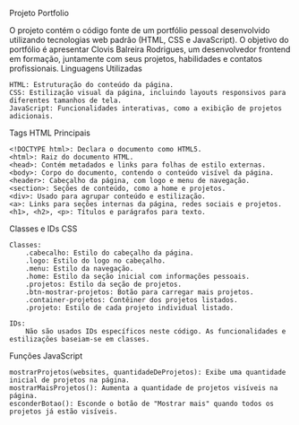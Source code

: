 Projeto Portfolio

O projeto contém o código fonte de um portfólio pessoal desenvolvido utilizando tecnologias web padrão (HTML, CSS e JavaScript). O objetivo do portfólio é apresentar Clovis Balreira Rodrigues, um desenvolvedor frontend em formação, juntamente com seus projetos, habilidades e contatos profissionais.
Linguagens Utilizadas

    HTML: Estruturação do conteúdo da página.
    CSS: Estilização visual da página, incluindo layouts responsivos para diferentes tamanhos de tela.
    JavaScript: Funcionalidades interativas, como a exibição de projetos adicionais.

Tags HTML Principais

    <!DOCTYPE html>: Declara o documento como HTML5.
    <html>: Raiz do documento HTML.
    <head>: Contém metadados e links para folhas de estilo externas.
    <body>: Corpo do documento, contendo o conteúdo visível da página.
    <header>: Cabeçalho da página, com logo e menu de navegação.
    <section>: Seções de conteúdo, como a home e projetos.
    <div>: Usado para agrupar conteúdo e estilização.
    <a>: Links para seções internas da página, redes sociais e projetos.
    <h1>, <h2>, <p>: Títulos e parágrafos para texto.

Classes e IDs CSS

    Classes:
        .cabecalho: Estilo do cabeçalho da página.
        .logo: Estilo do logo no cabeçalho.
        .menu: Estilo da navegação.
        .home: Estilo da seção inicial com informações pessoais.
        .projetos: Estilo da seção de projetos.
        .btn-mostrar-projetos: Botão para carregar mais projetos.
        .container-projetos: Contêiner dos projetos listados.
        .projeto: Estilo de cada projeto individual listado.

    IDs:
        Não são usados IDs específicos neste código. As funcionalidades e estilizações baseiam-se em classes.

Funções JavaScript

    mostrarProjetos(websites, quantidadeDeProjetos): Exibe uma quantidade inicial de projetos na página.
    mostrarMaisProjetos(): Aumenta a quantidade de projetos visíveis na página.
    esconderBotao(): Esconde o botão de "Mostrar mais" quando todos os projetos já estão visíveis.